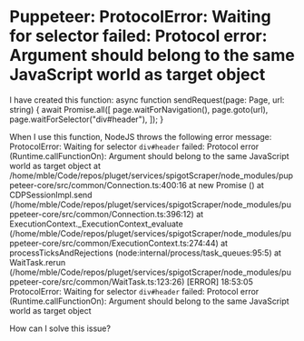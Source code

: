 
# Puppeteer: ProtocolError: Waiting for selector failed: Protocol error: Argument should belong to the same JavaScript world as target object

I have created this function:
async function sendRequest(page: Page, url: string) {
  await Promise.all([
    page.waitForNavigation(),
    page.goto(url),
    page.waitForSelector("div#header"),
  ]);
}

When I use this function, NodeJS throws the following error message:
ProtocolError: Waiting for selector `div#header` failed: Protocol error (Runtime.callFunctionOn): Argument should belong to the same JavaScript world as target object
    at /home/mble/Code/repos/pluget/services/spigotScraper/node_modules/puppeteer-core/src/common/Connection.ts:400:16
    at new Promise (<anonymous>)
    at CDPSessionImpl.send (/home/mble/Code/repos/pluget/services/spigotScraper/node_modules/puppeteer-core/src/common/Connection.ts:396:12)
    at ExecutionContext._ExecutionContext_evaluate (/home/mble/Code/repos/pluget/services/spigotScraper/node_modules/puppeteer-core/src/common/ExecutionContext.ts:274:44)
    at processTicksAndRejections (node:internal/process/task_queues:95:5)
    at WaitTask.rerun (/home/mble/Code/repos/pluget/services/spigotScraper/node_modules/puppeteer-core/src/common/WaitTask.ts:123:26)
[ERROR] 18:53:05 ProtocolError: Waiting for selector `div#header` failed: Protocol error (Runtime.callFunctionOn): Argument should belong to the same JavaScript world as target object

How can I solve this issue?

        